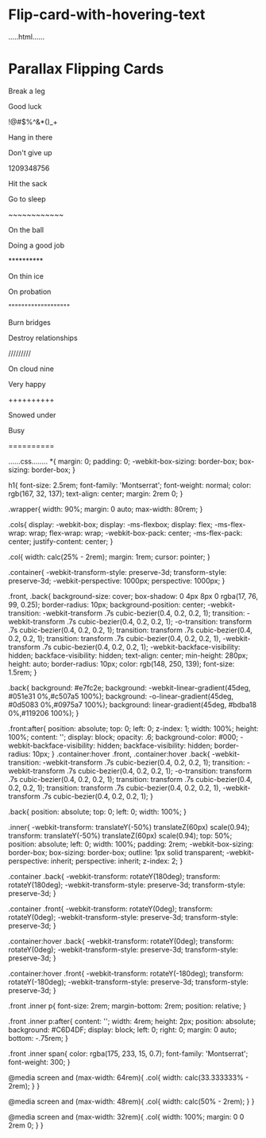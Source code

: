 # Flip-card-with-hovering-text
.....html......
<!DOCTYPE html>
<html>
  <head>
    <meta charset="utf-8">
    <meta name="viewport" content="width=device-width">
    <title>repl.it</title>
    <link href="style.css" rel="stylesheet" type="text/css" />
  </head>
  <body>
    <div class="wrapper">
  <h1>Parallax Flipping Cards</h1>
  <div class="cols">
      <div class="col" ontouchstart="this.classList.toggle('hover');">
        <div class="container">
          <div class="front" style="background-image: url(https://tse4.mm.bing.net/th?id=OIP.c0rKQnY3U8ckLQAlxJ7JuAAAAA&pid=Api&P=0&w=226&h=151)">
            <div class="inner">
              <p>Break a leg</p>
              <span>Good luck</span>
            </div>
          </div>
          <div class="back">
            <div class="inner">
              <p>!@#$%^&*()_+</p>
            </div>
          </div>
        </div>
      </div>
      <div class="col" ontouchstart="this.classList.toggle('hover');">
        <div class="container">
          <div class="front" style="background-image:url(https://tse4.mm.bing.net/th?id=OIP.T4k6U5d289X1uPe0-AerbgAAAA&pid=Api&P=0&w=228&h=172)">
            <div class="inner">
              <p>Hang in there</p>
              <span>Don't give up</span>
            </div>
          </div>
          <div class="back">
            <div class="inner">
              <p>1209348756</p>
            </div>
          </div>
        </div>
      </div>
      <div class="col" ontouchstart="this.classList.toggle('hover');">
        <div class="container">
          <div class="front" style="background-image: url(https://tse3.mm.bing.net/th?id=OIP.ZaU4FN4vXRKA0c2JwA-JoAAAAA&pid=Api&P=0&w=222&h=167)">
            <div class="inner">
              <p>Hit the sack</p>
              <span>Go to sleep</span>
            </div>
          </div>
          <div class="back">
            <div class="inner">
              <p>~~~~~~~~~~~~</p>
            </div>
          </div>
        </div>
      </div>
      <div class="col" ontouchstart="this.classList.toggle('hover');">
        <div class="container">
          <div class="front" style="background-image: url(https://tse1.mm.bing.net/th?id=OIP.FgHvL43lF1wFk2k0almQJwAAAA&pid=Api&P=0&w=250&h=167)">
            <div class="inner">
              <p>On the ball</p>
              <span>Doing a good job</span>
            </div>
          </div>
          <div class="back">
            <div class="inner">
              <p>**********</p>
            </div>
          </div>
        </div>
      </div>
      <div class="col" ontouchstart="this.classList.toggle('hover');">
        <div class="container">
          <div class="front" style="background-image:url(https://tse4.mm.bing.net/th?id=OIP.MJUKoITDIx1CZzxa21DKyQAAAA&pid=Api&P=0&w=300&h=300)">
            <div class="inner">
              <p>On thin ice</p>
              <span>On probation</span>
            </div>
          </div>
          <div class="back">
            <div class="inner">
              <p>"""""""""""""""""""</p>
            </div>
          </div>
        </div>
      </div>
      <div class="col" ontouchstart="this.classList.toggle('hover');">
        <div class="container">
          <div class="front" style="background-image: url(https://tse3.mm.bing.net/th?id=OIP.bkR-XalmCZqKCdAdyQoP5AAAAA&pid=Api&P=0&w=230&h=172)">
            <div class="inner">
              <p>Burn bridges</p>
              <span>Destroy relationships</span>
            </div>
          </div>
          <div class="back">
            <div class="inner">
              <p>/////////</p>
            </div>
          </div>
        </div>
      </div>
      <div class="col" ontouchstart="this.classList.toggle('hover');">
        <div class="container">
          <div class="front" style="background-image: url(https://tse3.mm.bing.net/th?id=OIP.UTAXskdirfONIKRL6h9bbQAAAA&pid=Api&P=0&w=309&h=175)">
            <div class="inner">
              <p>On cloud nine</p>
              <span>Very happy</span>
            </div>
          </div>
          <div class="back">
            <div class="inner">
              <p>++++++++++</p>
            </div>
          </div>
        </div>
      </div>
      <div class="col" ontouchstart="this.classList.toggle('hover');">
        <div class="container">
          <div class="front" style="background-image: url(https://i.pinimg.com/236x/53/ce/c4/53cec40ded6142239ed13b388034de9d.jpg)">
            <div class="inner">
              <p>Snowed under</p>
              <span>Busy</span>
            </div>
          </div>
          <div class="back">
            <div class="inner">
              <p>==========</p>
            </div>
          </div>
        </div>
      </div>
    </div>
 </div>
  </body>
</html>
......css........
*{
  margin: 0;
  padding: 0;
  -webkit-box-sizing: border-box;
          box-sizing: border-box;
}

h1{
  font-size: 2.5rem;
  font-family: 'Montserrat';
  font-weight: normal;
  color: rgb(167, 32, 137);
  text-align: center;
  margin: 2rem 0;
}

.wrapper{
  width: 90%;
  margin: 0 auto;
  max-width: 80rem;
}

.cols{
  display: -webkit-box;
  display: -ms-flexbox;
  display: flex;
  -ms-flex-wrap: wrap;
      flex-wrap: wrap;
  -webkit-box-pack: center;
      -ms-flex-pack: center;
          justify-content: center;
}

.col{
  width: calc(25% - 2rem);
  margin: 1rem;
  cursor: pointer;
}

.container{
  -webkit-transform-style: preserve-3d;
          transform-style: preserve-3d;
  -webkit-perspective: 1000px;
          perspective: 1000px;
}

.front,
.back{
  background-size: cover;
  box-shadow: 0 4px 8px 0 rgba(17, 76, 99, 0.25);
  border-radius: 10px;
  background-position: center;
  -webkit-transition: -webkit-transform .7s cubic-bezier(0.4, 0.2, 0.2, 1);
  transition: -webkit-transform .7s cubic-bezier(0.4, 0.2, 0.2, 1);
  -o-transition: transform .7s cubic-bezier(0.4, 0.2, 0.2, 1);
  transition: transform .7s cubic-bezier(0.4, 0.2, 0.2, 1);
  transition: transform .7s cubic-bezier(0.4, 0.2, 0.2, 1), -webkit-transform .7s cubic-bezier(0.4, 0.2, 0.2, 1);
  -webkit-backface-visibility: hidden;
          backface-visibility: hidden;
  text-align: center;
  min-height: 280px;
  height: auto;
  border-radius: 10px;
  color: rgb(148, 250, 139);
  font-size: 1.5rem;
}

.back{
  background: #e7fc2e;
  background: -webkit-linear-gradient(45deg,  #051e31 0%,#c507a5 100%);
  background: -o-linear-gradient(45deg,  #0d5083 0%,#0975a7 100%);
  background: linear-gradient(45deg,  #bdba18 0%,#119206 100%);
}

.front:after{
  position: absolute;
    top: 0;
    left: 0;
    z-index: 1;
    width: 100%;
    height: 100%;
    content: '';
    display: block;
    opacity: .6;
    background-color: #000;
    -webkit-backface-visibility: hidden;
            backface-visibility: hidden;
    border-radius: 10px;
}
.container:hover .front,
.container:hover .back{
    -webkit-transition: -webkit-transform .7s cubic-bezier(0.4, 0.2, 0.2, 1);
    transition: -webkit-transform .7s cubic-bezier(0.4, 0.2, 0.2, 1);
    -o-transition: transform .7s cubic-bezier(0.4, 0.2, 0.2, 1);
    transition: transform .7s cubic-bezier(0.4, 0.2, 0.2, 1);
    transition: transform .7s cubic-bezier(0.4, 0.2, 0.2, 1), -webkit-transform .7s cubic-bezier(0.4, 0.2, 0.2, 1);
}

.back{
    position: absolute;
    top: 0;
    left: 0;
    width: 100%;
}

.inner{
    -webkit-transform: translateY(-50%) translateZ(60px) scale(0.94);
            transform: translateY(-50%) translateZ(60px) scale(0.94);
    top: 50%;
    position: absolute;
    left: 0;
    width: 100%;
    padding: 2rem;
    -webkit-box-sizing: border-box;
            box-sizing: border-box;
    outline: 1px solid transparent;
    -webkit-perspective: inherit;
            perspective: inherit;
    z-index: 2;
}

.container .back{
    -webkit-transform: rotateY(180deg);
            transform: rotateY(180deg);
    -webkit-transform-style: preserve-3d;
            transform-style: preserve-3d;
}

.container .front{
    -webkit-transform: rotateY(0deg);
            transform: rotateY(0deg);
    -webkit-transform-style: preserve-3d;
            transform-style: preserve-3d;
}

.container:hover .back{
  -webkit-transform: rotateY(0deg);
          transform: rotateY(0deg);
  -webkit-transform-style: preserve-3d;
          transform-style: preserve-3d;
}

.container:hover .front{
  -webkit-transform: rotateY(-180deg);
          transform: rotateY(-180deg);
  -webkit-transform-style: preserve-3d;
          transform-style: preserve-3d;
}

.front .inner p{
  font-size: 2rem;
  margin-bottom: 2rem;
  position: relative;
}

.front .inner p:after{
  content: '';
  width: 4rem;
  height: 2px;
  position: absolute;
  background: #C6D4DF;
  display: block;
  left: 0;
  right: 0;
  margin: 0 auto;
  bottom: -.75rem;
}

.front .inner span{
  color: rgba(175, 233, 15, 0.7);
  font-family: 'Montserrat';
  font-weight: 300;
}

@media screen and (max-width: 64rem){
  .col{
    width: calc(33.333333% - 2rem);
  }
}

@media screen and (max-width: 48rem){
  .col{
    width: calc(50% - 2rem);
  }
}

@media screen and (max-width: 32rem){
  .col{
    width: 100%;
    margin: 0 0 2rem 0;
  }
}

